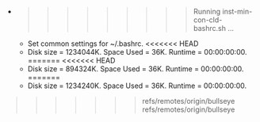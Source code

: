 * >>>>>>>>> Running inst-min-con-cld-bashrc.sh ...
  * Set common settings for ~/.bashrc.
<<<<<<< HEAD
  * Disk size = 1234044K. Space Used = 36K. Runtime = 00:00:00:00.
=======
<<<<<<< HEAD
  * Disk size = 894324K. Space Used = 36K. Runtime = 00:00:00:00.
=======
  * Disk size = 1234240K. Space Used = 36K. Runtime = 00:00:00:00.
>>>>>>> refs/remotes/origin/bullseye
>>>>>>> refs/remotes/origin/bullseye
